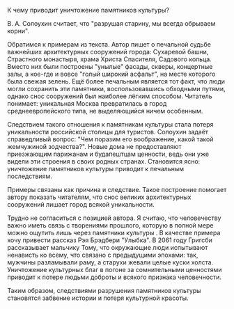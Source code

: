 К чему приводит уничтожение памятников культуры? 

В. А. Солоухин считает, что "разрушая старину, мы всегда обрываем корни". 

Обратимся к примерам из текста. Автор пишет о печальной судьбе важнейших архитектурных сооружений города: Сухаревой башни, Страстного монастыря, храма Христа Спасителя, Садового кольца. Вместо них были построены "унылые" фасады, скверы, концертные залы, а кое-где и вовсе "голый широкий асфальт", на месте которого была свежая зелень. Ещё более печальным является тот факт, что люди могли сохранить эти памятники, воспользовавшись обходными путями, однако снос сооружений был наиболее лёгким способом. Читатель понимает: уникальная Москва превратилась в город среднеевропейского типа, не выделяющийся ничем особенным. 

Следствием такого отношения к памятникам культуры стала потеря уникальности российской столицы для туристов. Солоухин задаёт справедливый вопрос: "Чем поразим его воображение, какой такой жемчужиной зодчества?". Новые дома не предоставляют приезжающим парижанам и будапештцам ценности, ведь они уже видели эти строения в своих родных странах. Становится ясно: уничтожение памятников культуры приводит к печальным последствиям. 

Примеры связаны как причина и следствие. Такое построение помогает автору показать читателям, что снос великих архитектурных сооружений лишает город всякой уникальности.  

Трудно не согласиться с позицией автора. Я считаю, что человечеству важно иметь связь с творениями прошлого, которую в полной мере можно ощутить лишь через памятники культуры . В качестве примера хочу привести рассказ Рэя Брэдбери "Улыбка". В 2061 году Григсби рассказывает мальчику Тому, что окружающие люди испытывают ненависть ко всему, что связано с предыдущими эпохами: так, мужчины разламывали раму, а старухи жевали целые куски холста. Уничтожение культурных благ в погоне за сомнительными ценностями приводит к потере людьми доброты и всякого признака человечности.

Таким образом, следствиями разрушения памятников культуры становятся забвение истории и потеря культурной красоты. 
